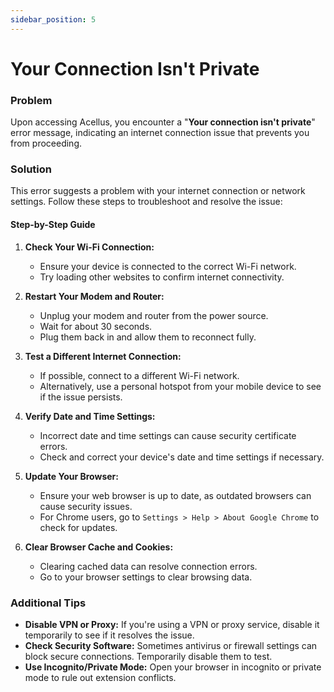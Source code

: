 ```yaml
---
sidebar_position: 5
---
```


# Your Connection Isn't Private

### Problem

Upon accessing Acellus, you encounter a "**Your connection isn't private**" error message, indicating an internet connection issue that prevents you from proceeding.

### Solution

This error suggests a problem with your internet connection or network settings. Follow these steps to troubleshoot and resolve the issue:

#### Step-by-Step Guide

1. **Check Your Wi-Fi Connection:**
   - Ensure your device is connected to the correct Wi-Fi network.
   - Try loading other websites to confirm internet connectivity.

2. **Restart Your Modem and Router:**
   - Unplug your modem and router from the power source.
   - Wait for about 30 seconds.
   - Plug them back in and allow them to reconnect fully.

3. **Test a Different Internet Connection:**
   - If possible, connect to a different Wi-Fi network.
   - Alternatively, use a personal hotspot from your mobile device to see if the issue persists.

4. **Verify Date and Time Settings:**
   - Incorrect date and time settings can cause security certificate errors.
   - Check and correct your device's date and time settings if necessary.

5. **Update Your Browser:**
   - Ensure your web browser is up to date, as outdated browsers can cause security issues.
   - For Chrome users, go to `Settings > Help > About Google Chrome` to check for updates.

6. **Clear Browser Cache and Cookies:**
   - Clearing cached data can resolve connection errors.
   - Go to your browser settings to clear browsing data.

### Additional Tips

- **Disable VPN or Proxy:** If you're using a VPN or proxy service, disable it temporarily to see if it resolves the issue.
- **Check Security Software:** Sometimes antivirus or firewall settings can block secure connections. Temporarily disable them to test.
- **Use Incognito/Private Mode:** Open your browser in incognito or private mode to rule out extension conflicts.